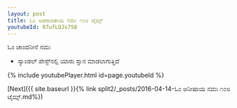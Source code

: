 ```yaml
---
layout: post
title: ಓಂ ಅಪರಾಜಿತಾಯ ನಮಃ ೧೦೮ ಟೈಮ್ಸ್
youtubeId: 97ufLOJv758
---
```

 
 
 ಓಂ ಚಾಂದನೀನೆ ನಮಃ  
 
 -  ಸ್ಯಾಂಡಲ್ ಪೇಸ್ಟ್‌ನಲ್ಲಿ ಯಾರು ಸ್ನಾನ ಮಾಡಲಾಗುತ್ತಿದೆ 
 
  
 
  
 
 
 
 
 
 


{% include youtubePlayer.html id=page.youtubeId %}
 
[Next]({{ site.baseurl }}{% link  split2/_posts/2016-04-14-ಓಂ ಅನೀಷಾಯ ನಮಃ ೧೦೮ ಟೈಮ್ಸ್.md%})
 
